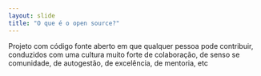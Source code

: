 ```yaml
---
layout: slide
title: "O que é o open source?"
---
```


Projeto com código fonte aberto em que qualquer pessoa pode contribuir, conduzidos com uma cultura muito forte de colaboração, de senso se comunidade, de autogestão, de excelência, de mentoria, etc
